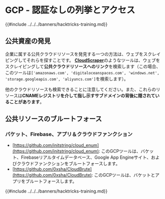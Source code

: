 # GCP - 認証なしの列挙とアクセス

{{#include ../../../banners/hacktricks-training.md}}

## 公共資産の発見

企業に属する公共クラウドリソースを発見する一つの方法は、ウェブをスクレイピングしてそれらを探すことです。 [**CloudScraper**](https://github.com/jordanpotti/CloudScraper)のようなツールは、ウェブをスクレイピングして**公共クラウドリソースへのリンク**を検索します（この場合、このツールは`['amazonaws.com', 'digitaloceanspaces.com', 'windows.net', 'storage.googleapis.com', 'aliyuncs.com']`を検索します）。

他のクラウドリソースも検索できることに注意してください。また、これらのリソースは**CNAMEレジストリを介して指し示すサブドメインの背後に隠されていることがあります**。

## 公共リソースのブルートフォース

### バケット、Firebase、アプリ＆クラウドファンクション

- [https://github.com/initstring/cloud_enum](https://github.com/initstring/cloud_enum): このGCPツールは、バケット、Firebaseリアルタイムデータベース、Google App Engineサイト、およびクラウドファンクションをブルートフォースします。
- [https://github.com/0xsha/CloudBrute](https://github.com/0xsha/CloudBrute): このGCPツールは、バケットとアプリをブルートフォースします。

{{#include ../../../banners/hacktricks-training.md}}
